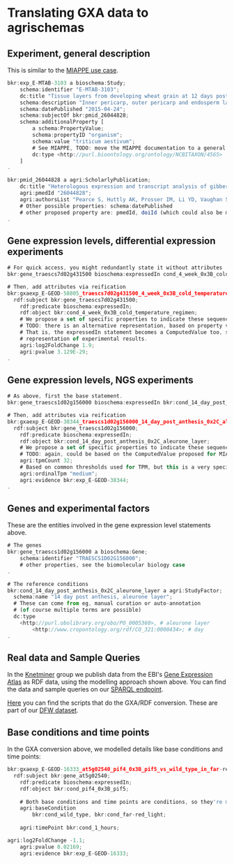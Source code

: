 # Translating GXA data to agrischemas

## Experiment, general description

This is similar to the [MIAPPE use case](../miappe-use-case/README.md).

```javascript
bkr:exp_E-MTAB-3103 a bioschema:Study;
	schema:identifier "E-MTAB-3103";
	dc:title "Tissue layers from developing wheat grain at 12 days post-anthesis";
	schema:description "Inner pericarp, outer pericarp and endosperm layers from...";
	schema:datePublished "2015-04-24";
	schema:subjectOf bkr:pmid_26044828;
	schema:additionalProperty [
		a schema:PropertyValue;
		schema:propertyID "organism";
		schema:value "triticum aestivum";
		# See MIAPPE, TODO: move the MIAPPE documentation to a general doc
		dc:type <http://purl.bioontology.org/ontology/NCBITAXON/4565>
	]
.

bkr:pmid_26044828 a agri:ScholarlyPublication;
	dc:title "Heterologous expression and transcript analysis of gibberellin biosynthetic genes..."
	agri:pmedId "26044828";
	agri:authorsList "Pearce S, Huttly AK, Prosser IM, Li YD, Vaughan SP, ...";
	# Other possible properties: schema:datePublished
	# other proposed property are: pmedId, doiId (which could also be managed via PropertyValue) 
.
```

## Gene expression levels, differential expression experiments

```javascript
# For quick access, you might redundantly state it without attributes
bkr:gene_traescs7d02g431500 bioschema:expressedIn cond_4_week_0x3B_cold_temperature_regimen.

# Then, add attributes via reification
bkr:gxaexp_E-GEOD-58805_traescs7d02g431500_4_week_0x3B_cold_temperature_regimen_vs_2_week_0x3B_control a rdf:Statement;
  rdf:subject bkr:gene_traescs7d02g431500;
	rdf:predicate bioschema:expressedIn;
	rdf:object bkr:cond_4_week_0x3B_cold_temperature_regimen;
	# We propose a set of specific properties to indicate these sequencing technology details
	# TODO: there is an alternative representation, based on property values, see the MIAPPE use case. 
	# That is, the expressedIn statement becomes a ComputedValue too, so that we have a uniform
	# representation of experimental results.
	agri:log2FoldChange 1.9;
	agri:pvalue 3.129E-29;
.
```

## Gene expression levels, NGS experiments
```javascript
# As above, first the base statement.
bkr:gene_traescs1d02g156000 bioschema:expressedIn bkr:cond_14_day_post_anthesis_0x2C_aleurone_layer.

# Then, add attributes via reification
bkr:gxaexp_E-GEOD-38344_traescs1d02g156000_14_day_post_anthesis_0x2C_aleurone_layer a rdf:Statement;
  rdf:subject bkr:gene_traescs1d02g156000;
	rdf:predicate bioschema:expressedIn;
	rdf:object bkr:cond_14_day_post_anthesis_0x2C_aleurone_layer;
	# We propose a set of specific properties to indicate these sequencing technology details
	# TODO: again, could be based on the ComputedValue proposed for MIAPPE.
	agri:tpmCount 32;
	# Based on common thresholds used for TPM, but this is a very specific detail
	agri:ordinalTpm "medium"; 
	agri:evidence bkr:exp_E-GEOD-38344;
.
```


## Genes and experimental factors

These are the entities involved in the gene expression level statements above.

```javascript
# The genes
bkr:gene_traescs1d02g156000 a bioschema:Gene;
	schema:identifier "TRAESCS1D02G156000";
	# other properties, see the biomolecular biology case
.

# The reference conditions 
bkr:cond_14_day_post_anthesis_0x2C_aleurone_layer a agri:StudyFactor; 
  schema:name "14 day post anthesis, aleurone layer";
  # These can come from eg, manual curation or auto-annotation
  # (of course multiple terms are possible)
  dc:type
    <http://purl.obolibrary.org/obo/PO_0005360>, # aleurone layer
		<http://www.cropontology.org/rdf/CO_321:0000434>; # day 
.
```

## Real data and Sample Queries

In the [Knetminer][10] group we publish data from the EBI's [Gene Expression Atlas][20] as RDF 
data, using the modelling approach shown above. You can find the data and sample queries on our 
[SPARQL endpoint][30].

[Here][30] you can find the scripts that do the GXA/RDF conversion. These are part of our 
[DFW dataset][40].

[10]: http://knetminer.com
[20]: https://www.ebi.ac.uk/gxa
[30]: https://github.com/Rothamsted/agri-schemas/tree/master/dfw-dataset/gxa
[40]: https://github.com/Rothamsted/agri-schemas/tree/master/dfw-dataset


## Base conditions and time points

In the GXA conversion above, we modelled details like base conditions and time points:

```javascript
bkr:gxaexp_E-GEOD-16333_at5g02540_pif4_0x3B_pif5_vs_wild_type_in_far-red_light_1h a rdf:Statement;
  rdf:subject bkr:gene_at5g02540;
	rdf:predicate bioschema:expressedIn;
	rdf:object bkr:cond_pif4_0x3B_pif5;
	
	# Both base conditions and time points are conditions, so they're modelled as shown above
	agri:baseCondition 
		bkr:cond_wild_type, bkr:cond_far-red_light; 
	
	agri:timePoint bkr:cond_1_hours;

agri:log2FoldChange -1.1;
	agri:pvalue 0.02169;
	agri:evidence bkr:exp_E-GEOD-16333;
```
